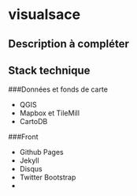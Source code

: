 # visualsace
## Description à compléter
## Stack technique
###Données et fonds de carte
- QGIS
- Mapbox et TileMill
- CartoDB

###Front
- Github Pages
- Jekyll
- Disqus
- Twitter Bootstrap
- 


